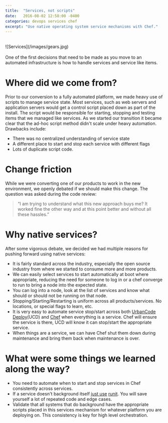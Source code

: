 ```yaml
---
title:  "Services, not scripts"
date:   2016-08-02 12:58:00 -0400
categories: devops services chef
excerpt: "Use native operating system service mechanisms with Chef."
---
```

<br>
![Services](/images/gears.jpg)
<br>
<br>
One of the first decisions that need to be made as you move to an automated infrastructure is how to handle services and service like items.

# Where did we come from?

Prior to our conversion to a fully automated platform, we made heavy use of scripts to manage service state.  Most services, such as web servers and application servers
would get a control script placed down as part of the install.  The script would be responsible for starting, stopping and testing items that we managed like services.
As we started our transition it became clear that the ad-hoc script method didn't scale under heavy automation.  Drawbacks include:

 * There was no centralized understanding of service state
 * A different place to start and stop each service with different flags
 * Lots of duplicate script code.

# Change friction

While we were converting one of our products to work in the new environment, we openly debated if we should make this change.  The question was asked during the code review:

> “I am trying to understand what this new approach buys me? It worked fine the other way and at this point better and without all these hassles.”

# Why native services?

After some vigorous debate, we decided we had multiple reasons for pushing forward using native services:

* It is fairly standard across the industry, especially the open source industry from where we started to consume more and more products.
* We can easily select services to start automatically at boot where appropriate, reducing the need for someone to log in or a chef converge to run to bring a node into the expected state.
* You can log into a node, look at the list of services and know what should or should not be running on that node.
* Stopping/Starting/Restarting is uniform across all products/services.  No locations, or special flags to learn, etc.
* It is very easy to automate service stop/start across both [UrbanCode Deploy](http://www.ibm.com/software/products/en/ucdep)(UCD) and [Chef](http://www.chef.io) when everything is a service.  Chef will ensure the service is there, UCD will know it can stop/start the appropriate service.
* When things are a service, we can have Chef shut them down during maintenance and bring them back when maintenance is over.


# What were some things we learned along the way?

* You need to automate when to start and stop services in Chef consistently across services.  
* If a service doesn't background itself [just use](http://jtimberman.housepub.org/blog/2012/12/29/process-supervision-solved-problem/) [runit](https://github.com/chef-cookbooks/runit).  You will save yourself a lot of repeated code and edge cases.
* Validate that all systems that do background have the appropriate scripts placed in this services mechanism for whatever platform you are deploying on.  This consistency is key for high level orchestration.

